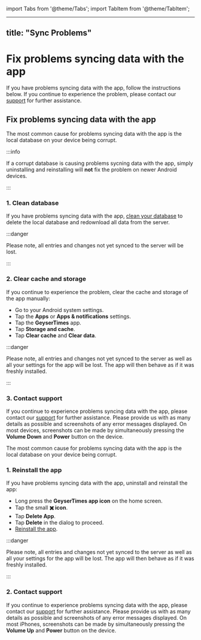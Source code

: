 import Tabs from '@theme/Tabs';
import TabItem from '@theme/TabItem';

---
title: "Sync Problems"
---

# Fix problems syncing data with the app

If you have problems syncing data with the app, follow the instructions below. If you continue to experience the problem, please contact our [support](mailto:support@geysertimes.org) for further assistance. 

## Fix problems syncing data with the app

<Tabs groupId="os">
<TabItem value="android" label="Android">

The most common cause for problems syncing data with the app is the local database on your device being corrupt.

:::info

If a corrupt database is causing problems sycning data with the app, simply uninstalling and reinstalling will **not** fix the problem on newer Android devices.

:::

### 1. Clean database

If you have problems syncing data with the app, [clean your database](settings-sync.md#clean-database) to delete the local database and redownload all data from the server.

:::danger

Please note, all entries and changes not yet synced to the server will be lost.

:::

### 2. Clear cache and storage

If you continue to experience the problem, clear the cache and storage of the app manually:

* Go to your Android system settings.
* Tap the **Apps** or **Apps & notifications** settings.
* Tap the **GeyserTimes** app.
* Tap **Storage and cache**.
* Tap **Clear cache** and **Clear data**.

:::danger

Please note, all entries and changes not yet synced to the server as well as all your settings for the app will be lost. The app will then behave as if it was freshly installed. 

:::

### 3. Contact support

If you continue to experience problems syncing data with the app, please contact our [support](mailto:support@geysertimes.org) for further assistance. Please provide us with as many details as possible and screenshots of any error messages displayed. On most devices, screenshots can be made by simultaneously pressing the **Volume Down** and **Power** button on the device. 

</TabItem>
<TabItem value="iOS" label="iOS">

The most common cause for problems syncing data with the app is the local database on your device being corrupt.

### 1. Reinstall the app

If you have problems syncing data with the app, uninstall and reinstall the app:
* Long press the **GeyserTimes app icon** on the home screen.
* Tap the small **✖️ icon**.
* Tap **Delete App**.
* Tap **Delete** in the dialog to proceed.
* [Reinstall the app](get-started.md#get-geysertimes).

:::danger

Please note, all entries and changes not yet synced to the server as well as all your settings for the app will be lost. The app will then behave as if it was freshly installed. 

:::

### 2. Contact support

If you continue to experience problems syncing data with the app, please contact our [support](mailto:support@geysertimes.org) for further assistance. Please provide us with as many details as possible and screenshots of any error messages displayed. On most iPhones, screenshots can be made by simultaneously pressing the **Volume Up** and **Power** button on the device.

</TabItem>
</Tabs>